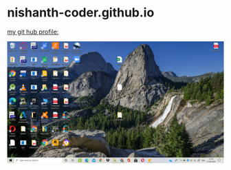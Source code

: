 # nishanth-coder.github.io

[my git hub profile:](https://github.com/nishanth-coder)

<img src='./Screenshot (1).png'>
